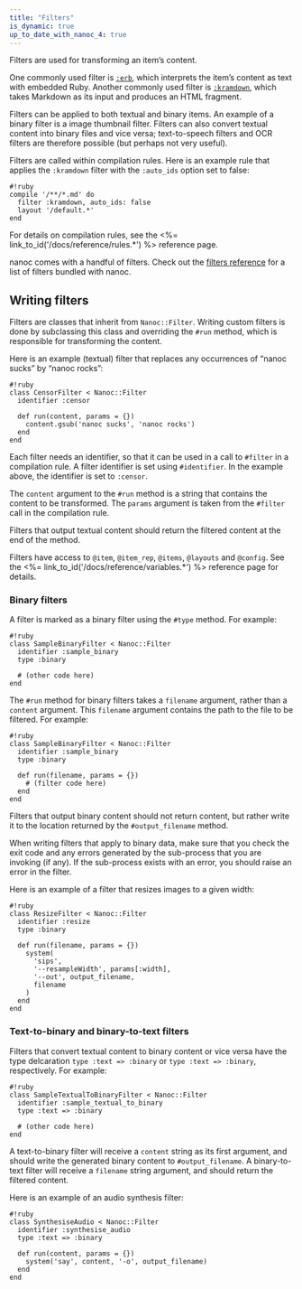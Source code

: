 ```yaml
---
title: "Filters"
is_dynamic: true
up_to_date_with_nanoc_4: true
---
```


Filters are used for transforming an item’s content.

One commonly used filter is [`:erb`](/docs/reference/filters/#erb), which interprets the item’s content as text with embedded Ruby. Another commonly used filter is [`:kramdown`](/docs/reference/filters/#kramdown), which takes Markdown as its input and produces an HTML fragment.

Filters can be applied to both textual and binary items. An example of a binary filter is a image thumbnail filter. Filters can also convert textual content into binary files and vice versa; text-to-speech filters and OCR filters are therefore possible (but perhaps not very useful).

Filters are called within compilation rules. Here is an example rule that applies the `:kramdown` filter with the `:auto_ids` option set to false:

    #!ruby
    compile '/**/*.md' do
      filter :kramdown, auto_ids: false
      layout '/default.*'
    end

For details on compilation rules, see the <%= link_to_id('/docs/reference/rules.*') %> reference page.

nanoc comes with a handful of filters. Check out the [filters reference](/docs/reference/filters/) for a list of filters bundled with nanoc.

Writing filters
---------------

Filters are classes that inherit from `Nanoc::Filter`. Writing custom filters is done by subclassing this class and overriding the `#run` method, which is responsible for transforming the content.

Here is an example (textual) filter that replaces any occurrences of “nanoc sucks” by “nanoc rocks”:

    #!ruby
    class CensorFilter < Nanoc::Filter
      identifier :censor

      def run(content, params = {})
        content.gsub('nanoc sucks', 'nanoc rocks')
      end
    end

Each filter needs an identifier, so that it can be used in a call to `#filter` in a compilation rule. A filter identifier is set using `#identifier`. In the example above, the identifier is set to `:censor`.

The `content` argument to the `#run` method is a string that contains the content to be transformed. The `params` argument is taken from the `#filter` call in the compilation rule.

Filters that output textual content should return the filtered content at the end of the method.

Filters have access to `@item`, `@item_rep`, `@items`, `@layouts` and `@config`. See the <%= link_to_id('/docs/reference/variables.*') %> reference page for details.

### Binary filters

A filter is marked as a binary filter using the `#type` method. For example:

    #!ruby
    class SampleBinaryFilter < Nanoc::Filter
      identifier :sample_binary
      type :binary

      # (other code here)
    end

The `#run` method for binary filters takes a `filename` argument, rather than a `content` argument. This `filename` argument contains the path to the file to be filtered. For example:

    #!ruby
    class SampleBinaryFilter < Nanoc::Filter
      identifier :sample_binary
      type :binary

      def run(filename, params = {})
        # (filter code here)
      end
    end

Filters that output binary content should not return content, but rather write it to the location returned by the `#output_filename` method.

When writing filters that apply to binary data, make sure that you check the exit code and any errors generated by the sub-process that you are invoking (if any). If the sub-process exists with an error, you should raise an error in the filter.

Here is an example of a filter that resizes images to a given width:

    #!ruby
    class ResizeFilter < Nanoc::Filter
      identifier :resize
      type :binary

      def run(filename, params = {})
        system(
          'sips',
          '--resampleWidth', params[:width],
          '--out', output_filename,
          filename
        )
      end
    end

### Text-to-binary and binary-to-text filters

Filters that convert textual content to binary content or vice versa have the type delcaration `type :text => :binary` or `type :text => :binary`, respectively. For example:

    #!ruby
    class SampleTextualToBinaryFilter < Nanoc::Filter
      identifier :sample_textual_to_binary
      type :text => :binary

      # (other code here)
    end

A text-to-binary filter will receive a `content` string as its first argument, and should write the generated binary content to `#output_filename`. A binary-to-text filter will receive a `filename` string argument, and should return the filtered content.

Here is an example of an audio synthesis filter:

    #!ruby
    class SynthesiseAudio < Nanoc::Filter
      identifier :synthesise_audio
      type :text => :binary

      def run(content, params = {})
        system('say', content, '-o', output_filename)
      end
    end
